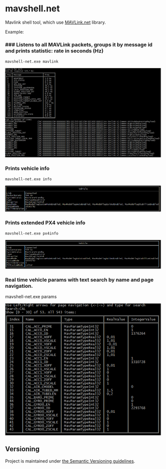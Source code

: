 # mavshell.net

Mavlink shell tool, which use [MAVLink.net](https://github.com/asvol/mavlink.net) library.

Example:

### ### Listens to all MAVLink packets, groups it by message id and prints statistic: rate in seconds (Hz)
```
mavshell-net.exe mavlink
```
![listen](img/1.PNG)

### Prints vehicle info

```
mavshell-net.exe info
```

![info](img/2.PNG)

### Prints extended PX4 vehicle info
```
mavshell-net.exe px4info
```
![px4info](img/3.PNG)

### Real time vehicle params with text search by name and page navigation.
mavshell-net.exe params

![params](img/4.PNG)

## Versioning

Project is maintained under [the Semantic Versioning guidelines](http://semver.org/).





